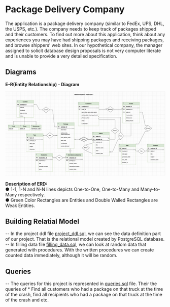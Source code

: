 # Package Delivery Company
The application is a package delivery company (similar to FedEx, UPS, DHL, the USPS, etc.). The company needs to keep track of packages shipped and their customers. To find out more about this application, think about any experiences you may have had shipping packages and receiving packages, and browse shippers’ web sites. In our hypothetical company, the manager assigned to solicit database design proposals is not very computer literate and is unable to provide a very detailed specification.

## Diagrams
<b>E-R(Entity Relationship) - Diagram</b>
<p align="center">
  <img src="https://github.com/Assylzhan-Izbassar/Databases/blob/main/Project/final_version_of_relational_model.png" width="720" title="ER(Entity Relationship) - Diagram">
</p>
<p> <b>Description of ERD:</b></br>
● 1-1, 1-N and N-N lines depicts One-to-One, One-to-Many and Many-to-Many respectively.</br>
● Green Color Rectangles are Entities and Double Walled Rectangles are Weak Entities.</br>
</p>

## Building Relatial Model
<p>
  -- In the project ddl file <a href="https://github.com/Assylzhan-Izbassar/Databases/blob/main/Project/project_ddl.sql">project_ddl.sql</a>, we can see the data definition part of our project. That is the relational model created by PostgreSQL database.
  -- In filling data file <a href="https://github.com/Assylzhan-Izbassar/Databases/blob/main/Project/filling_data.sql">filling_data.sql</a>, we can look at random data that generated with procedures. With the written procedures we can create counted data immediately, although it will be random. 
</p>

## Queries

<p>
  -- The queries for this project is represented in <a href="https://github.com/Assylzhan-Izbassar/Databases/blob/main/Project/queries.sql">queries.sql</a> file. Their the queries of
  * Find all customers who had a package on that truck at the time of the crash, find all recipients who had a package on that truck at the time of the crash and etc.
</p>
